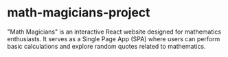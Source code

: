 # math-magicians-project
 "Math Magicians" is an interactive React website designed for mathematics enthusiasts. It serves as a Single Page App (SPA) where users can perform basic calculations and explore random quotes related to mathematics.
